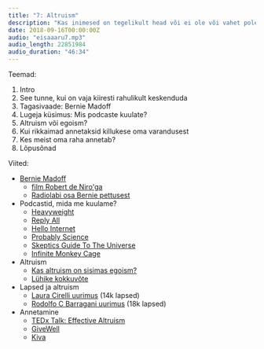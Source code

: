 ```yaml
---
title: "7: Altruism"
description: "Kas inimesed on tegelikult head või ei ole või vahet pole?"
date: 2018-09-16T00:00:00Z
audio: "eisaaaru7.mp3"
audio_length: 22851984
audio_duration: "46:34"
---
```

Teemad:

  1. Intro
  2. See tunne, kui on vaja kiiresti rahulikult keskenduda
  3. Tagasivaade: Bernie Madoff
  4. Lugeja küsimus: Mis podcaste kuulate?
  5. Altruism või egoism?
  6. Kui rikkaimad annetaksid killukese oma varandusest
  7. Kes meist oma raha annetab?
  8. Lõpusõnad

Viited:

  * [Bernie Madoff](https://en.wikipedia.org/wiki/Madoff_investment_scandal)
    * [film Robert de Niro'ga](https://en.wikipedia.org/wiki/The_Wizard_of_Lies)
    * [Radiolabi osa Bernie pettusest](https://www.wnycstudios.org/story/radiolab-presents-ponzi-supernova/)
  * Podcastid, mida me kuulame?
    * [Heavyweight](https://www.gimletmedia.com/heavyweight)
    * [Reply All](https://www.gimletmedia.com/reply-all)
    * [Hello Internet](http://www.hellointernet.fm)
    * [Probably Science](http://www.probablyscience.com)
    * [Skeptics Guide To The Universe](https://www.theskepticsguide.org)
    * [Infinite Monkey Cage](https://www.bbc.co.uk/programmes/b00snr0w)
  * Altruism
    * [Kas altruism on sisimas egoism?](https://en.wikipedia.org/wiki/Psychological_egoism)
    * [Lühike kokkuvõte](https://www.verywellmind.com/what-is-altruism-2794828)
  * Lapsed ja altruism
    * [Laura Cirelli uurimus](https://www.ncbi.nlm.nih.gov/pmc/articles/PMC4240967/) (14k lapsed)
    * [Rodolfo C Barragani uurimus](https://news.stanford.edu/news/2014/december/altruism-triggers-innate-121814.html) (18k lapsed)
  * Annetamine
    * [TEDx Talk: Effective Altruism](https://youtu.be/LtWINl3C_7s)
    * [GiveWell](https://givewell.org)
    * [Kiva](https://kiva.org)
